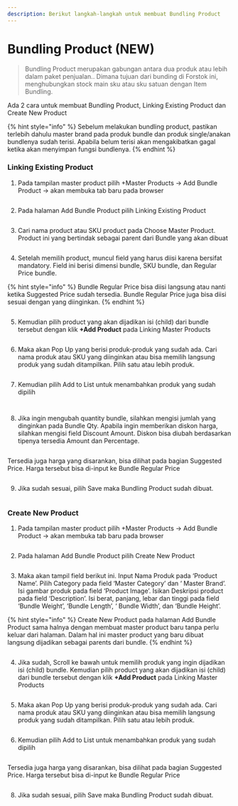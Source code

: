 ```yaml
---
description: Berikut langkah-langkah untuk membuat Bundling Product
---
```


# Bundling Product (NEW)

> Bundling Product merupakan gabungan antara dua produk atau lebih dalam paket penjualan.. Dimana tujuan dari bunding di Forstok ini, menghubungkan stock main sku atau sku satuan dengan Item Bundling.

Ada 2 cara untuk membuat Bundling Product, Linking Existing Product dan Create New Product

{% hint style="info" %}
Sebelum melakukan bundling product, pastikan terlebih dahulu master brand pada produk bundle dan produk single/anakan bundlenya sudah terisi. Apabila belum terisi akan mengakibatkan gagal ketika akan menyimpan fungsi bundlenya.
{% endhint %}

### Linking Existing Product

1. Pada tampilan master product pilih +Master Products -> Add Bundle Product -> akan membuka tab baru pada browser

<figure><img src="../../.gitbook/assets/image (37) (2).png" alt=""><figcaption></figcaption></figure>

2. Pada halaman Add Bundle Product pilih Linking Existing Product

<figure><img src="../../.gitbook/assets/image (42) (2).png" alt=""><figcaption></figcaption></figure>

3. Cari nama product atau SKU product pada Choose Master Product. Product ini yang bertindak sebagai parent dari Bundle yang akan dibuat

<figure><img src="../../.gitbook/assets/image (1) (1) (2).png" alt=""><figcaption></figcaption></figure>

4. Setelah memilih product, muncul field yang harus diisi karena bersifat mandatory. Field ini berisi dimensi bundle, SKU bundle, dan Regular Price bundle.&#x20;

{% hint style="info" %}
Bundle Regular Price bisa diisi langsung atau nanti ketika Suggested Price sudah tersedia. Bundle Regular Price juga bisa diisi sesuai dengan yang diinginkan.
{% endhint %}

<figure><img src="../../.gitbook/assets/image (39) (1) (2).png" alt=""><figcaption></figcaption></figure>

5. Kemudian pilih product yang akan dijadikan isi (child) dari bundle tersebut dengan klik **+Add Product** pada Linking Master Products

<figure><img src="../../.gitbook/assets/image (8) (2) (3).png" alt=""><figcaption></figcaption></figure>

6. Maka akan Pop Up yang berisi produk-produk yang sudah ada. Cari nama produk atau SKU yang diinginkan atau bisa memilih langsung produk yang sudah ditampilkan. Pilih satu atau lebih produk.

<figure><img src="../../.gitbook/assets/image (20) (2).png" alt=""><figcaption></figcaption></figure>

7. Kemudian pilih Add to List untuk menambahkan produk yang sudah dipilih

<figure><img src="../../.gitbook/assets/image (18).png" alt=""><figcaption></figcaption></figure>

<figure><img src="../../.gitbook/assets/image (35) (2).png" alt=""><figcaption></figcaption></figure>

8. Jika ingin mengubah quantity bundle, silahkan mengisi jumlah yang dinginkan pada Bundle Qty. Apabila ingin memberikan diskon harga, silahkan mengisi field Discount Amount. Diskon bisa diubah berdasarkan tipenya tersedia Amount dan Percentage.

<figure><img src="../../.gitbook/assets/image (15) (2).png" alt=""><figcaption></figcaption></figure>

Tersedia juga harga yang disarankan, bisa dilihat pada bagian Suggested Price. Harga tersebut bisa di-input ke Bundle Regular Price

<figure><img src="../../.gitbook/assets/image (6) (1).png" alt=""><figcaption></figcaption></figure>

9. Jika sudah sesuai, pilih Save maka Bundling Product sudah dibuat.

<figure><img src="../../.gitbook/assets/image (7) (1) (1).png" alt=""><figcaption></figcaption></figure>

### Create New Product

1. Pada tampilan master product pilih +Master Products -> Add Bundle Product -> akan membuka tab baru pada browser

<figure><img src="../../.gitbook/assets/image (4) (4).png" alt=""><figcaption></figcaption></figure>

2. Pada halaman Add Bundle Product pilih Create New Product

<figure><img src="../../.gitbook/assets/image (41) (2).png" alt=""><figcaption></figcaption></figure>

3. Maka akan tampil field berikut ini. Input Nama Produk pada ‘Product Name’. Pilih Category pada field ‘Master Category’ dan ‘ Master Brand’. Isi gambar produk pada field ‘Product Image’. Isikan Deskripsi product pada field ‘Description’. Isi berat, panjang, lebar dan tinggi pada field ‘Bundle Weight’, ‘Bundle Length’, ‘ Bundle Width’, dan ‘Bundle Height’.

{% hint style="info" %}
Create New Product pada halaman Add Bundle Product sama halnya dengan membuat master product baru tanpa perlu keluar dari halaman. Dalam hal ini master product yang baru dibuat langsung dijadikan sebagai parents dari bundle.
{% endhint %}

<figure><img src="../../.gitbook/assets/image (32) (2).png" alt=""><figcaption></figcaption></figure>

4. Jika sudah, Scroll ke bawah untuk memilih produk yang ingin dijadikan isi (child) bundle. Kemudian pilih product yang akan dijadikan isi (child) dari bundle tersebut dengan klik **+Add Product** pada Linking Master Products

<figure><img src="../../.gitbook/assets/image (34) (2).png" alt=""><figcaption></figcaption></figure>

5. Maka akan Pop Up yang berisi produk-produk yang sudah ada. Cari nama produk atau SKU yang diinginkan atau bisa memilih langsung produk yang sudah ditampilkan. Pilih satu atau lebih produk.

<figure><img src="../../.gitbook/assets/image (1) (1) (1) (2).png" alt=""><figcaption></figcaption></figure>

6. Kemudian pilih Add to List untuk menambahkan produk yang sudah dipilih

<figure><img src="../../.gitbook/assets/image (11) (1).png" alt=""><figcaption></figcaption></figure>

Tersedia juga harga yang disarankan, bisa dilihat pada bagian Suggested Price. Harga tersebut bisa di-input ke Bundle Regular Price

<figure><img src="../../.gitbook/assets/image (38) (2).png" alt=""><figcaption></figcaption></figure>

8. Jika sudah sesuai, pilih Save maka Bundling Product sudah dibuat.

<figure><img src="../../.gitbook/assets/image (19) (2).png" alt=""><figcaption></figcaption></figure>

